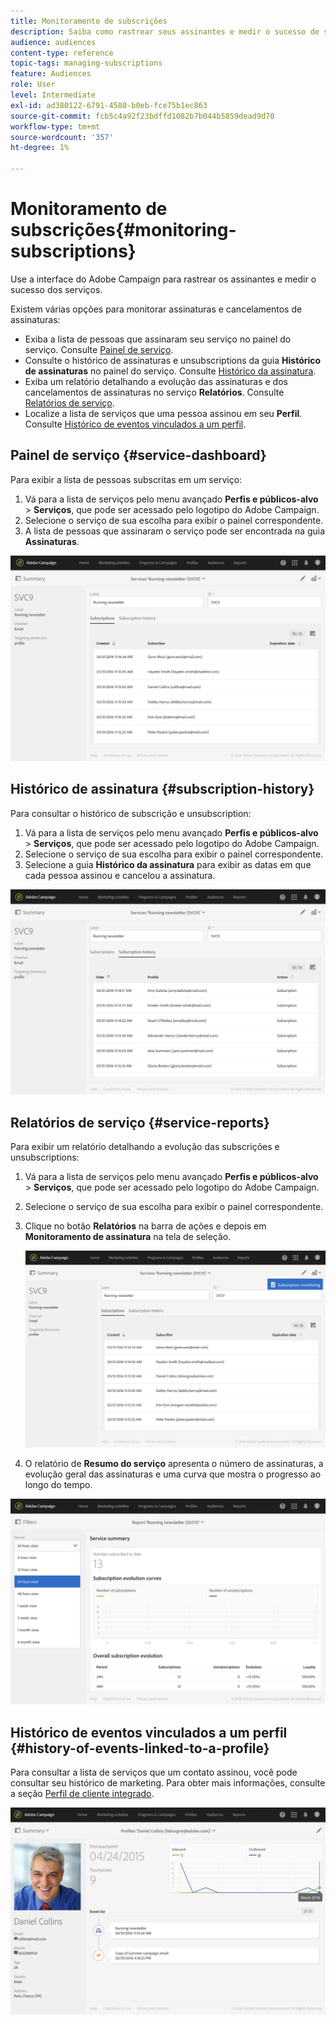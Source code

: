 ```yaml
---
title: Monitoramento de subscrições
description: Saiba como rastrear seus assinantes e medir o sucesso de seus serviços usando painéis e relatórios.
audience: audiences
content-type: reference
topic-tags: managing-subscriptions
feature: Audiences
role: User
level: Intermediate
exl-id: ad380122-6791-4580-b0eb-fce75b1ec863
source-git-commit: fcb5c4a92f23bdffd1082b7b044b5859dead9d70
workflow-type: tm+mt
source-wordcount: '357'
ht-degree: 1%

---
```


# Monitoramento de subscrições{#monitoring-subscriptions}

Use a interface do Adobe Campaign para rastrear os assinantes e medir o sucesso dos serviços.

Existem várias opções para monitorar assinaturas e cancelamentos de assinaturas:

* Exiba a lista de pessoas que assinaram seu serviço no painel do serviço. Consulte [Painel de serviço](#service-dashboard).
* Consulte o histórico de assinaturas e unsubscriptions da guia **Histórico de assinaturas** no painel do serviço. Consulte [Histórico da assinatura](#subscription-history).
* Exiba um relatório detalhando a evolução das assinaturas e dos cancelamentos de assinaturas no serviço **Relatórios**. Consulte [Relatórios de serviço](#service-reports).
* Localize a lista de serviços que uma pessoa assinou em seu **Perfil**. Consulte [Histórico de eventos vinculados a um perfil](#history-of-events-linked-to-a-profile).

## Painel de serviço {#service-dashboard}

Para exibir a lista de pessoas subscritas em um serviço:

1. Vá para a lista de serviços pelo menu avançado **Perfis e públicos-alvo** > **Serviços**, que pode ser acessado pelo logotipo do Adobe Campaign.
1. Selecione o serviço de sua escolha para exibir o painel correspondente.
1. A lista de pessoas que assinaram o serviço pode ser encontrada na guia **Assinaturas**.

![](assets/lp_monitoring_subscriptions_1.png)

## Histórico de assinatura {#subscription-history}

Para consultar o histórico de subscrição e unsubscription:

1. Vá para a lista de serviços pelo menu avançado **Perfis e públicos-alvo** > **Serviços**, que pode ser acessado pelo logotipo do Adobe Campaign.
1. Selecione o serviço de sua escolha para exibir o painel correspondente.
1. Selecione a guia **Histórico da assinatura** para exibir as datas em que cada pessoa assinou e cancelou a assinatura.

![](assets/lp_monitoring_subscriptions_2.png)

## Relatórios de serviço {#service-reports}

Para exibir um relatório detalhando a evolução das subscrições e unsubscriptions:

1. Vá para a lista de serviços pelo menu avançado **Perfis e públicos-alvo** > **Serviços**, que pode ser acessado pelo logotipo do Adobe Campaign.
1. Selecione o serviço de sua escolha para exibir o painel correspondente.
1. Clique no botão **Relatórios** na barra de ações e depois em **Monitoramento de assinatura** na tela de seleção.

   ![](assets/lp_monitoring_subscriptions_3.png)

1. O relatório de **Resumo do serviço** apresenta o número de assinaturas, a evolução geral das assinaturas e uma curva que mostra o progresso ao longo do tempo.

![](assets/lp_monitoring_subscriptions_4.png)

## Histórico de eventos vinculados a um perfil {#history-of-events-linked-to-a-profile}

Para consultar a lista de serviços que um contato assinou, você pode consultar seu histórico de marketing. Para obter mais informações, consulte a seção [Perfil de cliente integrado](../../audiences/using/integrated-customer-profile.md).

![](assets/lp_monitoring_subscriptions_5.png)

